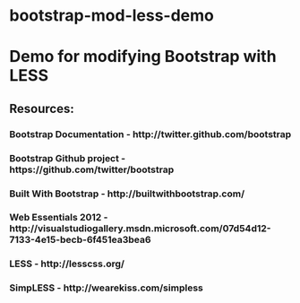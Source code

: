 bootstrap-mod-less-demo
=======================

<h1>Demo for modifying Bootstrap with LESS</h1>

<h2>Resources:</h2>

<h3>Bootstrap Documentation - http://twitter.github.com/bootstrap</h3>

<h3>Bootstrap Github project - https://github.com/twitter/bootstrap </h3>

<h3>Built With Bootstrap - http://builtwithbootstrap.com/</h3>

<h3>Web Essentials 2012 - http://visualstudiogallery.msdn.microsoft.com/07d54d12-7133-4e15-becb-6f451ea3bea6</h3>

<h3>LESS - http://lesscss.org/</h3>

<h3>SimpLESS - http://wearekiss.com/simpless</h3>